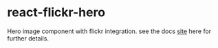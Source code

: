 # react-flickr-hero

Hero image component with flickr integration. see the docs [site](https://darrenbritton.com/react-flickr-hero/) here for further details.
